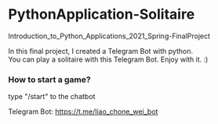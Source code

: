 # PythonApplication-Solitaire
Introduction_to_Python_Applications_2021_Spring-FinalProject

In this final project, I created a Telegram Bot with python.<br />
You can play a solitaire with this Telegram Bot. Enjoy with it. :)

### How to start a game? 
type "/start" to the chatbot

Telegram Bot: https://t.me/liao_chone_wei_bot <br />

